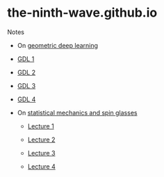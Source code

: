 # the-ninth-wave.github.io

Notes

* On [geometric deep learning](https://the-ninth-wave.github.io/geometric-deep-learning)

 * [GDL 1](https://the-ninth-wave.github.io/geometric-deep-learning/jupyter/2020/05/01/GDL1.html)

 * [GDL 2](https://the-ninth-wave.github.io/geometric-deep-learning/jupyter/2020/05/02/GDL2.html)

 * [GDL 3](https://the-ninth-wave.github.io/geometric-deep-learning/jupyter/2020/05/03/GDL3.html)
 
 * [GDL 4](https://the-ninth-wave.github.io/geometric-deep-learning/jupyter/2020/05/04/GDL4.html)

* On [statistical mechanics and spin glasses](https://the-ninth-wave.github.io/stat-mech)

  * [Lecture 1](https://the-ninth-wave.github.io/stat-mech/jupyter/2019/04/01/M450-Lec1.html)

  * [Lecture 2](https://the-ninth-wave.github.io/stat-mech/jupyter/2019/04/03/M450-Lec2.html)

  * [Lecture 3](https://the-ninth-wave.github.io/stat-mech/jupyter/2019/04/05/M450-Lec3.html)

  * [Lecture 4](https://the-ninth-wave.github.io/stat-mech/jupyter/2019/04/08/M450-Lec4.html)

